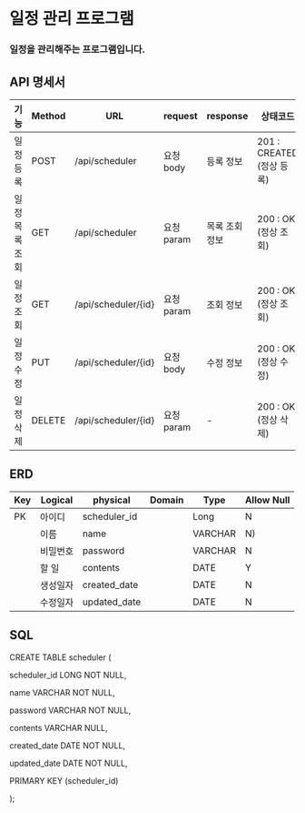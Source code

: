 # 일정 관리 프로그램


### 일정을 관리해주는 프로그램입니다.

## API 명세서

| 기능       | Method | URL                | request  | response | 상태코드                  |
|----------|--------|--------------------|----------|----------|-----------------------|
| 일정 등록    | POST   | /api/scheduler     | 요청 body  | 등록 정보    | 201 : CREATED (정상 등록) |
| 일정 목록 조회 | GET    | /api/scheduler | 요청 param | 목록 조회 정보 | 200 : OK (정상 조회)      |
| 일정 조회    | GET    | /api/scheduler/{id}     | 요청 param     | 조회 정보    | 200 : OK   (정상 조회)    |
| 일정 수정    | PUT    | /api/scheduler/{id}     | 요청 body  | 수정 정보    | 200 : OK  (정상 수정)     |
| 일정 삭제    | DELETE | /api/scheduler/{id}     | 요청 param     | -        | 200 : OK     (정상 삭제)  |

## ERD


| Key      | Logical | physical     | Domain   | Type    | Allow Null |
|----------|---------|--------------|----------|---------|-----------|
| PK       | 아이디     | scheduler_id |   | Long    | N         |
|  | 이름      | name         |  | VARCHAR | N)        |
|    | 비밀번호    | password     |  | VARCHAR | N         |
|     | 할 일     | contents     |  | DATE    | Y        |
|    | 생성일자    | created_date |  | DATE    | N |
|    | 수정일자    | updated_date |  | DATE    | N |

## SQL

CREATE TABLE scheduler  (

scheduler_id LONG NOT NULL, 

name VARCHAR NOT NULL,

password VARCHAR NOT NULL,

contents VARCHAR NULL,

created_date DATE NOT NULL,

updated_date DATE NOT NULL,

PRIMARY KEY (scheduler_id)

);
